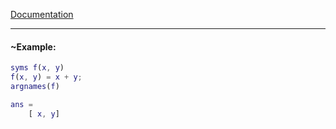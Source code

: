 
[Documentation](https://it.mathworks.com/help/symbolic/sym.argnames.html)

---

#### ~Example:
```matlab
syms f(x, y)
f(x, y) = x + y;
argnames(f)

ans =
	[ x, y]
```
